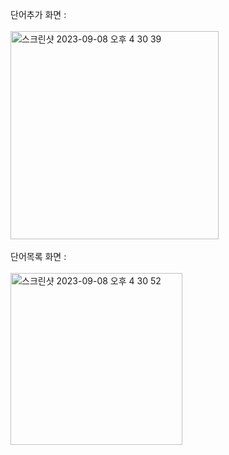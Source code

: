 단어추가 화면 :
<br>
<br>
<img width="333" alt="스크린샷 2023-09-08 오후 4 30 39" src="https://github.com/corby9967/PP1_project1/assets/127426156/a8565add-6dfd-48eb-8baa-e6668cea0cf7">
<br>
<br>
단어목록 화면 :
<br>
<br>
<img width="275" alt="스크린샷 2023-09-08 오후 4 30 52" src="https://github.com/corby9967/PP1_project1/assets/127426156/e588c7be-53b4-495f-adce-16f70bbbd617">
